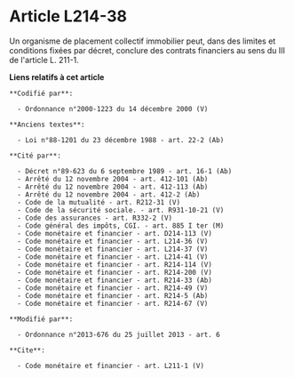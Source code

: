 # Article L214-38

Un organisme de placement collectif immobilier peut, dans des limites et conditions fixées par décret, conclure des contrats
financiers au sens du III de l'article L. 211-1.

**Liens relatifs à cet article**

	**Codifié par**:

	  - Ordonnance n°2000-1223 du 14 décembre 2000 (V)

	**Anciens textes**:

	  - Loi n°88-1201 du 23 décembre 1988 - art. 22-2 (Ab)

	**Cité par**:

	  - Décret n°89-623 du 6 septembre 1989 - art. 16-1 (Ab)
	  - Arrêté du 12 novembre 2004 - art. 412-101 (Ab)
	  - Arrêté du 12 novembre 2004 - art. 412-113 (Ab)
	  - Arrêté du 12 novembre 2004 - art. 412-2 (Ab)
	  - Code de la mutualité - art. R212-31 (V)
	  - Code de la sécurité sociale. - art. R931-10-21 (V)
	  - Code des assurances - art. R332-2 (V)
	  - Code général des impôts, CGI. - art. 885 I ter (M)
	  - Code monétaire et financier - art. D214-113 (V)
	  - Code monétaire et financier - art. L214-36 (V)
	  - Code monétaire et financier - art. L214-37 (V)
	  - Code monétaire et financier - art. L214-41 (V)
	  - Code monétaire et financier - art. R214-114 (V)
	  - Code monétaire et financier - art. R214-200 (V)
	  - Code monétaire et financier - art. R214-33 (Ab)
	  - Code monétaire et financier - art. R214-49 (V)
	  - Code monétaire et financier - art. R214-5 (Ab)
	  - Code monétaire et financier - art. R214-67 (V)

	**Modifié par**:

	  - Ordonnance n°2013-676 du 25 juillet 2013 - art. 6

	**Cite**:

	  - Code monétaire et financier - art. L211-1 (V)
